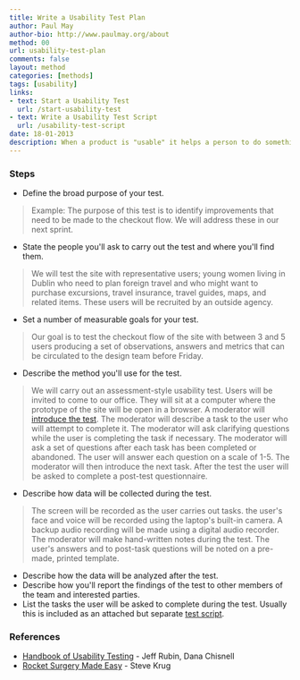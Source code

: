 ```yaml
---
title: Write a Usability Test Plan
author: Paul May
author-bio: http://www.paulmay.org/about
method: 00
url: usability-test-plan
comments: false
layout: method
categories: [methods]
tags: [usability]
links:
- text: Start a Usability Test
  url: /start-usability-test
- text: Write a Usability Test Script
  url: /usability-test-script
date: 18-01-2013
description: When a product is "usable" it helps a person to do something with as little fuss or frustration as possible. One way to check that a product is usable is to observe a person as they use the product while describing what they're doing and why - thinking aloud. After the test you can then make changes to your product to iron out anything that caused problems for the tester. This is a usability test. Usability testing requires some planning, so in this method I describe the steps that I go to write a usability test plan document.
---
```

### Steps
* Define the broad purpose of your test. 
> Example: The purpose of this test is to identify improvements that need to be made to the checkout flow. We will address these in our next sprint.
* State the people you'll ask to carry out the test and where you'll find them.
> We will test the site with representative users; young women living in Dublin who need to plan foreign travel and who might want to purchase excursions, travel insurance, travel guides, maps, and related items. These users will be recruited by an outside agency. 
* Set a number of measurable goals for your test.
> Our goal is to test the checkout flow of the site with between 3 and 5 users producing a set of observations, answers and metrics that can be circulated to the design team before Friday. 
* Describe the method you'll use for the test.
> We will carry out an assessment-style usability test. Users will be invited to come to our office. They will sit at a computer where the prototype of the site will be open in a browser. A moderator will <a href="/start-usability-test">introduce the test</a>. The moderator will describe a task to the user who will attempt to complete it. The moderator will ask clarifying questions while the user is completing the task if necessary. The moderator will ask a set of questions after each task has been completed or abandoned. The user will answer each question on a scale of 1-5. The moderator will then introduce the next task. After the test the user will be asked to complete a post-test questionnaire.
* Describe how data will be collected during the test.
> The screen will be recorded as the user carries out tasks. the user's face and voice will be recorded using the laptop's built-in camera. A backup audio recording will be made using a digital audio recorder. The moderator will make hand-written notes during the test. The user's answers and to post-task questions will be noted on a pre-made, printed template. 
* Describe how the data will be analyzed after the test.
* Describe how you'll report the findings of the test to other members of the team and interested parties.
* List the tasks the user will be asked to complete during the test. Usually this is included as an attached but separate <a href="/usability-test-script">test script</a>.

### References
* [Handbook of Usability Testing](http://www.amazon.com/Handbook-Usability-Testing-Conduct-Effective/dp/0470185481) - Jeff Rubin, Dana Chisnell
* [Rocket Surgery Made Easy](http://www.sensible.com/rsme.html) - Steve Krug
